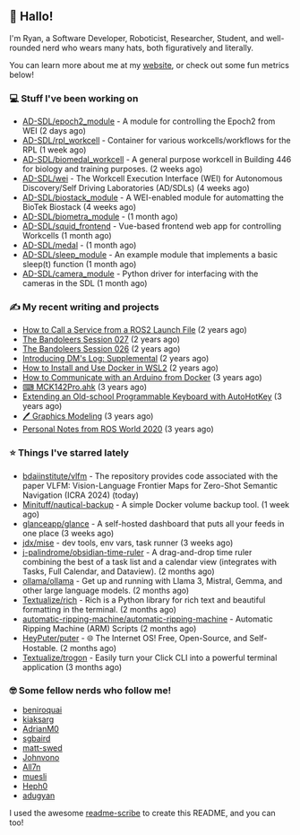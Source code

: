 ## 👋 Hallo!

I'm Ryan, a Software Developer, Roboticist, Researcher, Student, and well-rounded nerd who wears many hats, both figuratively and literally.

You can learn more about me at my [website](https://ryandlewis.dev), or check out some fun metrics below!

### 💻 Stuff I've been working on

- [AD-SDL/epoch2_module](https://github.com/AD-SDL/epoch2_module) - A module for controlling the Epoch2 from WEI (2 days ago)
- [AD-SDL/rpl_workcell](https://github.com/AD-SDL/rpl_workcell) - Container for various workcells/workflows for the RPL (1 week ago)
- [AD-SDL/biomedal_workcell](https://github.com/AD-SDL/biomedal_workcell) - A general purpose workcell in Building 446 for biology and training purposes. (2 weeks ago)
- [AD-SDL/wei](https://github.com/AD-SDL/wei) - The Workcell Execution Interface (WEI) for Autonomous Discovery/Self Driving Laboratories (AD/SDLs) (4 weeks ago)
- [AD-SDL/biostack_module](https://github.com/AD-SDL/biostack_module) - A WEI-enabled module for automatting the BioTek Biostack (4 weeks ago)
- [AD-SDL/biometra_module](https://github.com/AD-SDL/biometra_module) -  (1 month ago)
- [AD-SDL/squid_frontend](https://github.com/AD-SDL/squid_frontend) - Vue-based frontend web app for controlling Workcells (1 month ago)
- [AD-SDL/medal](https://github.com/AD-SDL/medal) -  (1 month ago)
- [AD-SDL/sleep_module](https://github.com/AD-SDL/sleep_module) - An example module that implements a basic sleep(t) function (1 month ago)
- [AD-SDL/camera_module](https://github.com/AD-SDL/camera_module) - Python driver for interfacing with the cameras in the SDL (1 month ago)

### ✍ My recent writing and projects

- [How to Call a Service from a ROS2 Launch File](https://ryandlewis.dev/posts/callserviceinros2launch/) (2 years ago)
- [The Bandoleers Session 027](https://ryandlewis.dev/posts/ttrpg/thebandoleers027/) (2 years ago)
- [The Bandoleers Session 026](https://ryandlewis.dev/posts/ttrpg/thebandoleers026/) (2 years ago)
- [Introducing DM&#39;s Log: Supplemental](https://ryandlewis.dev/posts/ttrpg/introducingdmslog/) (2 years ago)
- [How to Install and Use Docker in WSL2](https://ryandlewis.dev/posts/howtowsldocker/) (2 years ago)
- [How to Communicate with an Arduino from Docker](https://ryandlewis.dev/posts/howtoarduinodocker/) (3 years ago)
- [⌨ MCK142Pro.ahk](https://ryandlewis.dev/projects/mck142pro/) (3 years ago)
- [Extending an Old-school Programmable Keyboard with AutoHotKey](https://ryandlewis.dev/posts/mck142pro/) (3 years ago)
- [🖊 Graphics Modeling](https://ryandlewis.dev/projects/graphics/) (3 years ago)
- [Personal Notes from ROS World 2020](https://ryandlewis.dev/posts/rosworld2020/) (3 years ago)

### ⭐ Things I've starred lately

- [bdaiinstitute/vlfm](https://github.com/bdaiinstitute/vlfm) - The repository provides code associated with the paper VLFM: Vision-Language Frontier Maps for Zero-Shot Semantic Navigation (ICRA 2024) (today)
- [Minituff/nautical-backup](https://github.com/Minituff/nautical-backup) - A simple Docker volume backup tool. (1 week ago)
- [glanceapp/glance](https://github.com/glanceapp/glance) - A self-hosted dashboard that puts all your feeds in one place (3 weeks ago)
- [jdx/mise](https://github.com/jdx/mise) - dev tools, env vars, task runner (3 weeks ago)
- [j-palindrome/obsidian-time-ruler](https://github.com/j-palindrome/obsidian-time-ruler) - A drag-and-drop time ruler combining the best of a task list and a calendar view (integrates with Tasks, Full Calendar, and Dataview). (2 months ago)
- [ollama/ollama](https://github.com/ollama/ollama) - Get up and running with Llama 3, Mistral, Gemma, and other large language models. (2 months ago)
- [Textualize/rich](https://github.com/Textualize/rich) - Rich is a Python library for rich text and beautiful formatting in the terminal. (2 months ago)
- [automatic-ripping-machine/automatic-ripping-machine](https://github.com/automatic-ripping-machine/automatic-ripping-machine) - Automatic Ripping Machine (ARM) Scripts (2 months ago)
- [HeyPuter/puter](https://github.com/HeyPuter/puter) - 🌐 The Internet OS! Free, Open-Source, and Self-Hostable. (2 months ago)
- [Textualize/trogon](https://github.com/Textualize/trogon) - Easily turn your Click CLI into a powerful terminal application (3 months ago)

### 🤓 Some fellow nerds who follow me!

- [beniroquai](https://github.com/beniroquai)
- [kiaksarg](https://github.com/kiaksarg)
- [AdrianM0](https://github.com/AdrianM0)
- [sgbaird](https://github.com/sgbaird)
- [matt-swed](https://github.com/matt-swed)
- [Johnvono](https://github.com/Johnvono)
- [All7n](https://github.com/All7n)
- [muesli](https://github.com/muesli)
- [Heph0](https://github.com/Heph0)
- [adugyan](https://github.com/adugyan)

I used the awesome [readme-scribe](https://github.com/muesli/readme-scribe) to create this README, and you can too!
